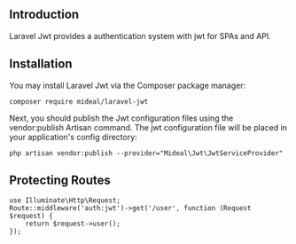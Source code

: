 ## Introduction

Laravel Jwt provides a authentication system with jwt for SPAs and API.

## Installation

You may install Laravel Jwt via the Composer package manager:
```
composer require mideal/laravel-jwt
```

Next, you should publish the Jwt configuration files using the vendor:publish Artisan command. The jwt configuration file will be placed in your application's config directory:
```
php artisan vendor:publish --provider="Mideal\Jwt\JwtServiceProvider"
```

## Protecting Routes


```
use Illuminate\Http\Request;
Route::middleware('auth:jwt')->get('/user', function (Request $request) {
    return $request->user();
});
```